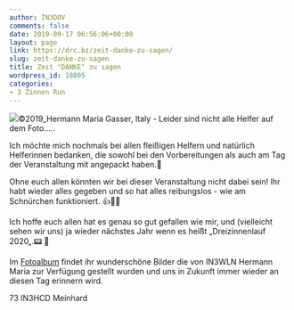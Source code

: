 ```yaml
---
author: IN3DOV
comments: false
date: 2019-09-17 06:56:06+00:00
layout: page
link: https://drc.bz/zeit-danke-zu-sagen/
slug: zeit-danke-zu-sagen
title: Zeit "DANKE" zu sagen
wordpress_id: 18805
categories:
- 3 Zinnen Run
---
```



![](https://drc.bz/wp-content/uploads/2019/09/050©2019IN3WLN-1024x683.jpg)©2019_Hermann Maria Gasser, Italy - Leider sind nicht alle Helfer auf dem Foto.....





Ich möchte mich nochmals bei allen fleißigen Helfern und natürlich Helferinnen bedanken, die sowohl bei den Vorbereitungen als auch am Tag der Veranstaltung mit angepackt haben.💪







Ohne euch allen könnten wir bei dieser Veranstaltung nicht dabei sein! Ihr habt wieder alles gegeben und so hat alles reibungslos - wie am Schnürchen funktioniert. 👍👏😀   








Ich hoffe euch allen hat es genau so gut gefallen wie mir, und (vielleicht sehen wir uns) ja wieder nächstes Jahr wenn es heißt „Dreizinnenlauf 2020„.📟 🏃







Im [Fotoalbum](https://drc.bz/drc-intern/fotoalbum/?occur=1&cover=0&album=19) findet ihr wunderschöne Bilder die von IN3WLN Hermann Maria zur Verfügung gestellt wurden und uns in Zukunft immer wieder an diesen Tag erinnern wird.







73 IN3HCD Meinhard



